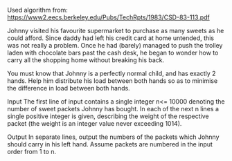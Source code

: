 Used algorithm from: https://www2.eecs.berkeley.edu/Pubs/TechRpts/1983/CSD-83-113.pdf

Johnny visited his favourite supermarket to purchase as many sweets as he could afford. Since daddy had left his credit card at home untended, this was not really a problem. Once he had (barely) managed to push the trolley laden with chocolate bars past the cash desk, he began to wonder how to carry all the shopping home without breaking his back.

You must know that Johnny is a perfectly normal child, and has exactly 2 hands. Help him distribute his load between both hands so as to minimise the difference in load between both hands.

Input
The first line of input contains a single integer n<= 10000 denoting the number of sweet packets Johnny has bought. In each of the next n lines a single positive integer is given, describing the weight of the respective packet (the weight is an integer value never exceeding 1014).

Output
In separate lines, output the numbers of the packets which Johnny should carry in his left hand. Assume packets are numbered in the input order from 1 to n.
